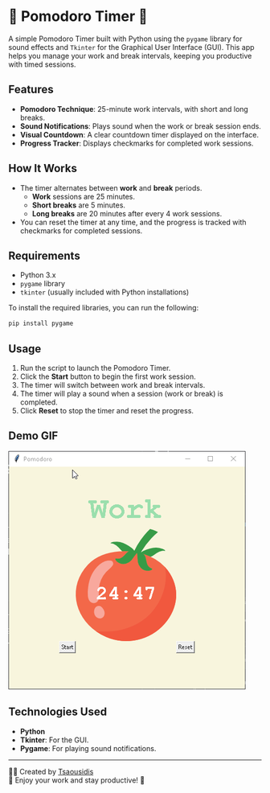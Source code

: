 
# 🍅 Pomodoro Timer 🍅

A simple Pomodoro Timer built with Python using the `pygame` library for sound effects and `Tkinter` for the Graphical User Interface (GUI). This app helps you manage your work and break intervals, keeping you productive with timed sessions.

## Features

- **Pomodoro Technique**: 25-minute work intervals, with short and long breaks.
- **Sound Notifications**: Plays sound when the work or break session ends.
- **Visual Countdown**: A clear countdown timer displayed on the interface.
- **Progress Tracker**: Displays checkmarks for completed work sessions.

## How It Works

- The timer alternates between **work** and **break** periods.
  - **Work** sessions are 25 minutes.
  - **Short breaks** are 5 minutes.
  - **Long breaks** are 20 minutes after every 4 work sessions.
- You can reset the timer at any time, and the progress is tracked with checkmarks for completed sessions.

## Requirements

- Python 3.x
- `pygame` library
- `tkinter` (usually included with Python installations)

To install the required libraries, you can run the following:

```bash
pip install pygame
```

## Usage

1. Run the script to launch the Pomodoro Timer.
2. Click the **Start** button to begin the first work session.
3. The timer will switch between work and break intervals.
4. The timer will play a sound when a session (work or break) is completed.
5. Click **Reset** to stop the timer and reset the progress.

## Demo GIF

![Pomodoro Timer Demo](pomodoro-demo.gif)

## Technologies Used

- **Python**
- **Tkinter**: For the GUI.
- **Pygame**: For playing sound notifications.

---

👨‍💻 Created by [Tsaousidis](https://github.com/Tsaousidis)  
💼 Enjoy your work and stay productive! 💼
